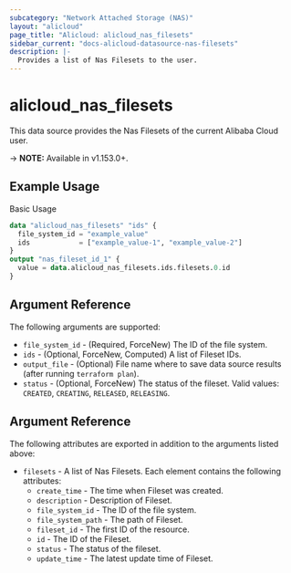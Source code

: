 ```yaml
---
subcategory: "Network Attached Storage (NAS)"
layout: "alicloud"
page_title: "Alicloud: alicloud_nas_filesets"
sidebar_current: "docs-alicloud-datasource-nas-filesets"
description: |-
  Provides a list of Nas Filesets to the user.
---
```


# alicloud\_nas\_filesets

This data source provides the Nas Filesets of the current Alibaba Cloud user.

-> **NOTE:** Available in v1.153.0+.

## Example Usage

Basic Usage

```terraform
data "alicloud_nas_filesets" "ids" {
  file_system_id = "example_value"
  ids            = ["example_value-1", "example_value-2"]
}
output "nas_fileset_id_1" {
  value = data.alicloud_nas_filesets.ids.filesets.0.id
}
```

## Argument Reference

The following arguments are supported:

* `file_system_id` - (Required, ForceNew) The ID of the file system.
* `ids` - (Optional, ForceNew, Computed)  A list of Fileset IDs.
* `output_file` - (Optional) File name where to save data source results (after running `terraform plan`).
* `status` - (Optional, ForceNew) The status of the fileset. Valid values: `CREATED`, `CREATING`, `RELEASED`, `RELEASING`.

## Argument Reference

The following attributes are exported in addition to the arguments listed above:

* `filesets` - A list of Nas Filesets. Each element contains the following attributes:
	* `create_time` - The time when Fileset was created.
	* `description` - Description of Fileset.
	* `file_system_id` - The ID of the file system.
	* `file_system_path` - The path of Fileset.
	* `fileset_id` - The first ID of the resource.
	* `id` - The ID of the Fileset.
	* `status` - The status of the fileset.
	* `update_time` - The latest update time of Fileset.